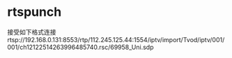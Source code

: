 # rtspunch

接受如下格式连接  
rtsp://192.168.0.131:8553/rtp/112.245.125.44:1554/iptv/import/Tvod/iptv/001/001/ch12122514263996485740.rsc/69958_Uni.sdp